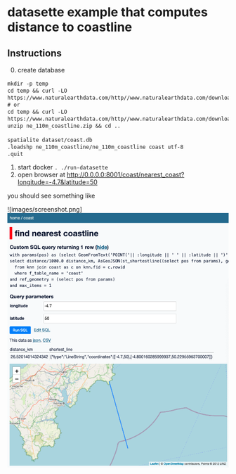 # datasette example that computes distance to coastline

## Instructions

0. create database
```shell
mkdir -p temp
cd temp && curl -LO https://www.naturalearthdata.com/http//www.naturalearthdata.com/download/110m/physical/ne_110m_coastline.zip
# or
cd temp && curl -LO https://www.naturalearthdata.com/http//www.naturalearthdata.com/download/110m/physical/ne_110m_coastline.zip
unzip ne_110m_coastline.zip && cd ..

spatialite dataset/coast.db
.loadshp ne_110m_coastline/ne_110m_coastline coast utf-8
.quit
```
1. start docker `. ./run-datasette`
2. open browser at http://0.0.0.0:8001/coast/nearest_coast?longitude=-4.7&latitude=50

you should see something like

![images/screenshot.png]![](images/screenshot.png)
